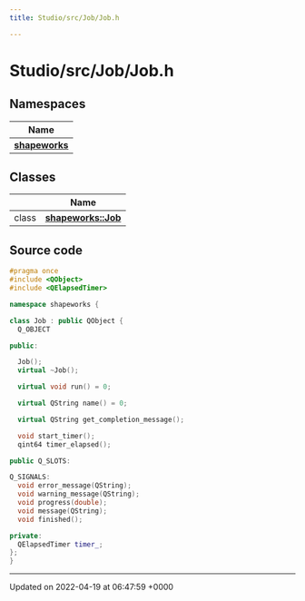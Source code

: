 ```yaml
---
title: Studio/src/Job/Job.h

---
```


# Studio/src/Job/Job.h



## Namespaces

| Name           |
| -------------- |
| **[shapeworks](../Namespaces/namespaceshapeworks.md)**  |

## Classes

|                | Name           |
| -------------- | -------------- |
| class | **[shapeworks::Job](../Classes/classshapeworks_1_1Job.md)**  |




## Source code

```cpp
#pragma once
#include <QObject>
#include <QElapsedTimer>

namespace shapeworks {

class Job : public QObject {
  Q_OBJECT

public:

  Job();
  virtual ~Job();

  virtual void run() = 0;

  virtual QString name() = 0;

  virtual QString get_completion_message();

  void start_timer();
  qint64 timer_elapsed();

public Q_SLOTS:

Q_SIGNALS:
  void error_message(QString);
  void warning_message(QString);
  void progress(double);
  void message(QString);
  void finished();

private:
  QElapsedTimer timer_;
};
}
```


-------------------------------

Updated on 2022-04-19 at 06:47:59 +0000
